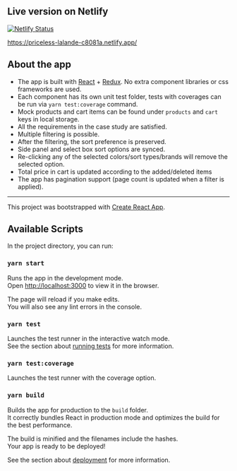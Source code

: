 ## Live version on Netlify

[![Netlify Status](https://api.netlify.com/api/v1/badges/5efa7926-4d34-42c7-857b-0fa5441f5a10/deploy-status)](https://app.netlify.com/sites/priceless-lalande-c8081a/deploys)

https://priceless-lalande-c8081a.netlify.app/

## About the app

- The app is built with [React](https://reactjs.org/) + [Redux](https://redux.js.org/). No extra component libraries or css frameworks are used.
- Each component has its own unit test folder, tests with coverages can be run via `yarn test:coverage` command.
- Mock products and cart items can be found under `products` and `cart` keys in local storage.
- All the requirements in the case study are satisfied.
- Multiple filtering is possible.
- After the filtering, the sort preference is preserved.
- Side panel and select box sort options are synced.
- Re-clicking any of the selected colors/sort types/brands will remove the selected option.
- Total price in cart is updated according to the added/deleted items
- The app has pagination support (page count is updated when a filter is applied).

---

This project was bootstrapped with [Create React App](https://github.com/facebook/create-react-app).

## Available Scripts

In the project directory, you can run:

### `yarn start`

Runs the app in the development mode.\
Open [http://localhost:3000](http://localhost:3000) to view it in the browser.

The page will reload if you make edits.\
You will also see any lint errors in the console.

### `yarn test`

Launches the test runner in the interactive watch mode.\
See the section about [running tests](https://facebook.github.io/create-react-app/docs/running-tests) for more information.

### `yarn test:coverage`

Launches the test runner with the coverage option.

### `yarn build`

Builds the app for production to the `build` folder.\
It correctly bundles React in production mode and optimizes the build for the best performance.

The build is minified and the filenames include the hashes.\
Your app is ready to be deployed!

See the section about [deployment](https://facebook.github.io/create-react-app/docs/deployment) for more information.
